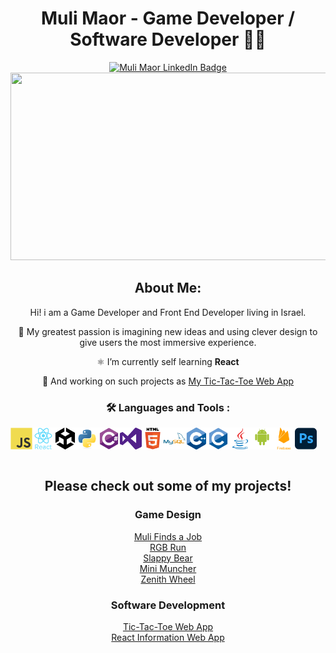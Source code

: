 <div align="center">
  <h1><strong>Muli Maor - Game Developer / Software Developer 👨‍💻</strong></h1>
</div>

<div id="header" align="center">
  <div id="badges">
    <a href="https://www.linkedin.com/in/muli-maor">
      <img src="https://img.shields.io/badge/-MuliMaor-blue?style=flat&logo=Linkedin&logoColor=white" width="100" alt="Muli Maor LinkedIn Badge"/>
    </a>
      <div align="center">
  <a href="#"><img src="https://media.giphy.com/media/dWesBcTLavkZuG35MI/giphy.gif" width="600" height="300" clickable=false/></a>
</div>
 

## About Me:
Hi! i am a Game Developer and Front End Developer living in Israel.<br>

💭 My greatest passion is imagining new ideas and using clever design to give users the most immersive experience.

⚛️ I’m currently self learning **React**

🔭 And working on such projects as [My Tic-Tac-Toe Web App](https://github.com/MuliMaor/React-Tic-Tac-Toe)

### :hammer_and_wrench: Languages and Tools :
<div style="display: flex; align-items: center;">
  <img src="https://raw.githubusercontent.com/devicons/devicon/master/icons/javascript/javascript-original.svg" alt="javascript" style="width: 35px; height: 35px;">
  <img src="https://raw.githubusercontent.com/devicons/devicon/master/icons/react/react-original-wordmark.svg" alt="react" style="width: 35px; height: 35px;">
  <img src="https://github.com/devicons/devicon/blob/master/icons/unity/unity-plain.svg" alt="unity" style="width: 35px; height: 35px;">
  <img src="https://raw.githubusercontent.com/devicons/devicon/master/icons/python/python-original.svg" alt="python" style="width: 35px; height: 35px;">
  <img src="https://raw.githubusercontent.com/devicons/devicon/master/icons/csharp/csharp-original.svg" alt="C#" style="width: 35px; height: 35px;">
  <img src="https://raw.githubusercontent.com/devicons/devicon/master/icons/visualstudio/visualstudio-plain.svg" alt="visual studio" style="width: 35px; height: 35px;">
  <img src="https://raw.githubusercontent.com/devicons/devicon/master/icons/html5/html5-original-wordmark.svg" alt="html5" style="width: 35px; height: 35px;">
<br>
  <img src="https://raw.githubusercontent.com/devicons/devicon/master/icons/mysql/mysql-original-wordmark.svg" alt="mysql" style="width: 35px; height: 35px;">
  <img src="https://raw.githubusercontent.com/devicons/devicon/master/icons/cplusplus/cplusplus-original.svg" alt="cplusplus" style="width: 35px; height: 35px;">
  <img src="https://raw.githubusercontent.com/devicons/devicon/master/icons/c/c-original.svg" alt="C" style="width: 35px; height: 35px;">
  <img src="https://raw.githubusercontent.com/devicons/devicon/master/icons/java/java-original.svg" alt="java" style="width: 35px; height: 35px;">
  <img src="https://raw.githubusercontent.com/devicons/devicon/master/icons/android/android-original-wordmark.svg" alt="android" style="width: 35px; height: 35px;">
  <img src="https://raw.githubusercontent.com/devicons/devicon/master/icons/firebase/firebase-plain-wordmark.svg" alt="firebase" style="width: 35px; height: 35px;">
  <img src="https://github.com/devicons/devicon/blob/master/icons/photoshop/photoshop-original.svg" alt="phötoshop" style="width: 35px; height: 35px;">
</div>
<br>

## Please check out some of my projects!
### Game Design
[Muli Finds a Job](https://muli-maor.itch.io/muli-finds-a-job)<br>
[RGB Run](https://muli-maor.itch.io/rgb-run)<br>
[Slappy Bear](https://github.com/MuliMaor/SlappyBear)<br>
[Mini Muncher](https://github.com/MuliMaor/Mini-Muncher)<br>
[Zenith Wheel](https://www.newgrounds.com/portal/view/700066)

### Software Development
[Tic-Tac-Toe Web App](https://github.com/MuliMaor/React-Tic-Tac-Toe)<br>
[React Information Web App](https://github.com/MuliMaor/React-Info-Website)
